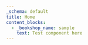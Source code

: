 ```yaml
---
_schema: default
title: Home
content_blocks:
  - _bookshop_name: sample
    text: Test component here
---
```


